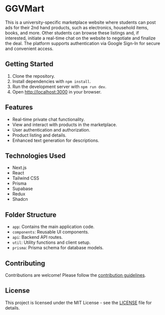 # GGVMart

This is a university-specific marketplace website where students can post ads for their 2nd hand products, such as electronics, household items, books, and more. Other students can browse these listings and, if interested, initiate a real-time chat on the website to negotiate and finalize the deal. The platform supports authentication via Google Sign-In for secure and convenient access.

## Getting Started

1. Clone the repository.
2. Install dependencies with `npm install`.
3. Run the development server with `npm run dev`.
4. Open [http://localhost:3000](http://localhost:3000) in your browser.

## Features

- Real-time private chat functionality.
- View and interact with products in the marketplace.
- User authentication and authorization.
- Product listing and details.
- Enhanced text generation for descriptions.

## Technologies Used

- Next.js
- React
- Tailwind CSS
- Prisma
- Supabase
- Redux
- Shadcn

## Folder Structure

- `app`: Contains the main application code.
- `components`: Reusable UI components.
- `api`: Backend API routes.
- `util`: Utility functions and client setup.
- `prisma`: Prisma schema for database models.

## Contributing

Contributions are welcome! Please follow the [contribution guidelines](CONTRIBUTING.md).

## License

This project is licensed under the MIT License - see the [LICENSE](LICENSE) file for details.
